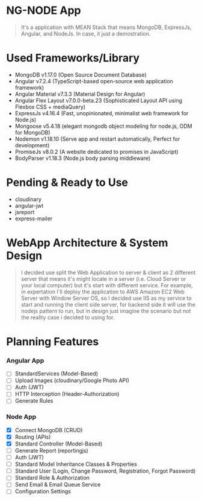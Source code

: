 # NG-NODE App
> It's a application with MEAN Stack that means MongoDB, ExpressJs, Angular, and NodeJs. In case, it just a demostration.

# Used Frameworks/Library
- MongoDB v1.17.0 (Open Source Document Database)
- Angular v7.2.4 (TypeScript-based open-source web application framework)
- Angular Material v7.3.3 (Material Design for Angular)
- Angular Flex Layout v7.0.0-beta.23 (Sophisticated Layout API using Flexbox CSS + mediaQuery)
- ExpressJs v4.16.4 (Fast, unopinionated, minimalist web framework for Node.js)
- Mongoose v5.4.18 (elegant mongodb object modeling for node.js, ODM for MongoDB)
- Nodemon v1.18.10 (Serve app and restart automatically, Perfect for development)
- PromiseJs v8.0.2 (A website dedicated to promises in JavaScript)
- BodyParser v1.18.3 (Node.js body parsing middleware)

# Pending & Ready to Use
- cloudinary
- angular-jwt
- jsreport
- express-mailer

# WebApp Architecture & System Design
> I decided use split the Web Application to server & client as 2 different server that means it's might locate in a server (i.e. Cloud Server or your local computer) but it's start with different service. For example, in expertation I'll deploy the application to AWS Amazon EC2 Web Server with Window Server OS, so I decided use IIS as my service to start and running the client side server, for backend side it will use the nodejs pattern to run, but in design just imagine the scenario but not the reality case i decided to using for.

# Planning Features
### Angular App
- [ ] StandardServices (Model-Based)
- [ ] Upload Images (cloudinary/Google Photo API)
- [ ] Auth (JWT)
- [ ] HTTP Interception (Header-Authorization)
- [ ] Generate Rules

### Node App
- [x] Connect MongoDB (CRUD)
- [x] Routing (APIs)
- [x] Standard Controller (Model-Based)
- [ ] Generate Report (reportingjs)
- [ ] Auth (JWT)
- [ ] Standard Model Inheritance Classes & Properties
- [ ] Standard User (Login, Change Password, Registration, Forgot Password)
- [ ] Standard Role & Authorization
- [ ] Send Email & Email Queue Service
- [ ] Configuration Settings
